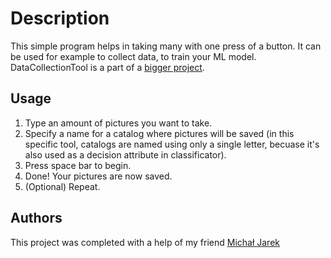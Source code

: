 # Description

This simple program helps in taking many with one press of a button. It can be used for example to collect data, to train your ML model.
DataCollectionTool is a part of a [bigger project](https://github.com/GFuks27750/SignLanguageDetection).

## Usage

1. Type an amount of pictures you want to take.
1. Specify a name for a catalog where pictures will be saved (in this specific tool, catalogs are named using only a single letter, becuase it's also used as a decision attribute in classificator).
1. Press space bar to begin.
1. Done! Your pictures are now saved.
1. (Optional) Repeat.

## Authors

This project was completed with a help of my friend [Michał Jarek](https://github.com/mj-pjatk)
